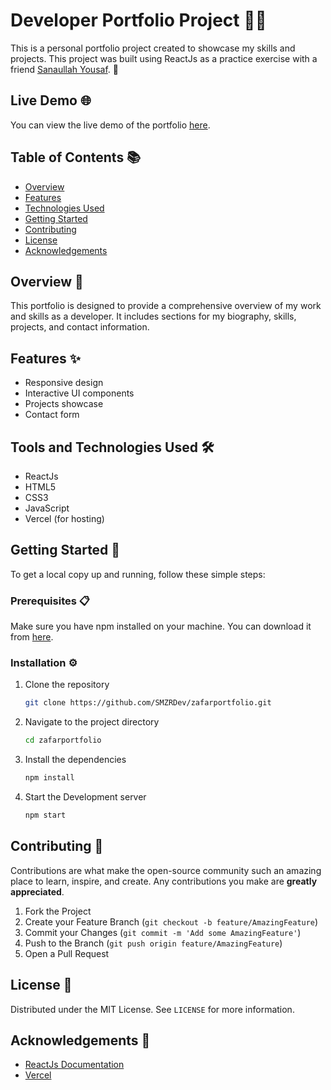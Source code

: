 # Developer Portfolio Project 🚀✨

This is a personal portfolio project created to showcase my skills and projects. This project was built using ReactJs as a practice exercise with a friend [Sanaullah Yousaf](https://github.com/sanaullah-yousaf). 🙏

## Live Demo 🌐

You can view the live demo of the portfolio [here](https://zafarportfolio.vercel.app).

## Table of Contents 📚

- [Overview](#overview)
- [Features](#features)
- [Technologies Used](#technologies-used)
- [Getting Started](#getting-started)
- [Contributing](#contributing)
- [License](#license)
- [Acknowledgements](#acknowledgements)

## Overview 📝

This portfolio is designed to provide a comprehensive overview of my work and skills as a developer. It includes sections for my biography, skills, projects, and contact information.

## Features ✨

- Responsive design
- Interactive UI components
- Projects showcase
- Contact form

## Tools and Technologies Used 🛠️

- ReactJs
- HTML5
- CSS3
- JavaScript
- Vercel (for hosting)

## Getting Started 🚀

To get a local copy up and running, follow these simple steps:

### Prerequisites 📋

Make sure you have npm installed on your machine. You can download it from [here](https://nodejs.org/).

### Installation ⚙️

1. Clone the repository

   ```sh
   git clone https://github.com/SMZRDev/zafarportfolio.git

   ```

2. Navigate to the project directory

   ```sh
   cd zafarportfolio

   ```

3. Install the dependencies

   ```sh
   npm install

   ```

4. Start the Development server
   ```sh
   npm start
   ```

## Contributing 🤝

Contributions are what make the open-source community such an amazing place to learn, inspire, and create. Any contributions you make are **greatly appreciated**.

1. Fork the Project
2. Create your Feature Branch (`git checkout -b feature/AmazingFeature`)
3. Commit your Changes (`git commit -m 'Add some AmazingFeature'`)
4. Push to the Branch (`git push origin feature/AmazingFeature`)
5. Open a Pull Request

## License 📄

Distributed under the MIT License. See `LICENSE` for more information.

## Acknowledgements 🙏

- [ReactJs Documentation](https://reactjs.org/docs)
- [Vercel](https://vercel.com)
